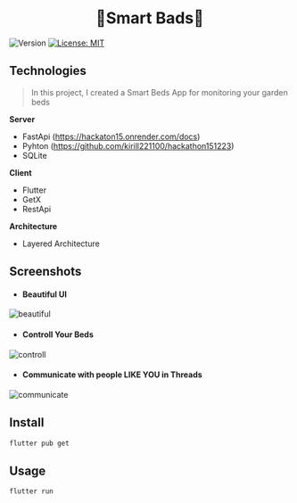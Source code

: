 <h1 align="center">🌿Smart Bads🌿</h1>
<p>
  <img alt="Version" src="https://img.shields.io/badge/version-1.0-blue.svg?cacheSeconds=2592000" />
  <a href="#" target="_blank">
    <img alt="License: MIT" src="https://img.shields.io/badge/License-MIT-yellow.svg" />
  </a>
</p>

## Technologies
> In this project, I created a Smart Beds App for monitoring your garden beds

**Server**
- FastApi (https://hackaton15.onrender.com/docs)
- Pyhton (https://github.com/kirill221100/hackathon151223)
- SQLite

**Client**
- Flutter
- GetX
- RestApi

**Architecture**
- Layered Architecture

## Screenshots
- #### Beautiful UI
![beautiful](https://github.com/DaDaDaTheoryNow/Smart-Beds/assets/105795587/b02c8fbd-ab91-44db-a76b-feb66d665131)

- #### Controll Your Beds
![controll](https://github.com/DaDaDaTheoryNow/Smart-Beds/assets/105795587/5c287abb-ad76-4ad9-84d4-7b9ef5e22c58)

- #### Communicate with people LIKE YOU in Threads
![communicate](https://github.com/DaDaDaTheoryNow/Smart-Beds/assets/105795587/683a3fde-bf5b-4510-8383-1c2bf7ba82d0)

## Install

```sh
flutter pub get
```

## Usage

```sh
flutter run
```

